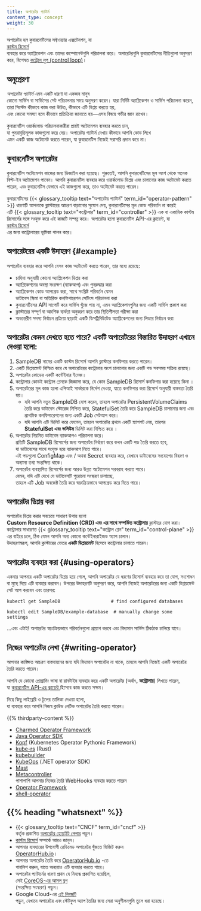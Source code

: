 ```yaml
---
title: অপারেটর প্যাটার্ন
content_type: concept
weight: 30
---
```


<!-- overview -->

অপারেটর হল কুবারনেটিসের সফ্টওয়্যার এক্সটেনশন, যা  
[কাস্টম রিসোর্স ](/docs/concepts/extend-kubernetes/api-extension/custom-resources/)  
ব্যবহার করে অ্যাপ্লিকেশন এবং তাদের কম্পোনেন্টগুলি পরিচালনা করে।  অপারেটরগুলি কুবারনেটিসের নীতিগুলো 
অনুসরণ করে, বিশেষত  [কন্ট্রোল লুপ (control loop)](/docs/concepts/architecture/controller)।

<!-- body -->

## অনুপ্রেরণা

_অপারেটর প্যাটার্ন_ এমন একটি ধারণা যা একজন মানুষ  
কোনো সার্ভিস বা সার্ভিসের সেট পরিচালনার সময় অনুসরণ করেন। যারা নির্দিষ্ট অ্যাপ্লিকেশন ও 
সার্ভিস পরিচালনা করেন, তারা সিস্টেম কীভাবে কাজ করা উচিত, কীভাবে এটি ডিপ্লয় করতে হয়,  
এবং কোনো সমস্যা হলে কীভাবে প্রতিক্রিয়া জানাতে হয়—এসব বিষয়ে গভীর জ্ঞান রাখেন।  

কুবারনেটিস ওয়ার্কলোড পরিচালনাকারীরা প্রায়ই অটোমেশন ব্যবহার করতে চান,  
যা পুনরাবৃত্তিমূলক কাজগুলো করে দেয়। অপারেটর প্যাটার্ন দেখায় কীভাবে আপনি কোড লিখে  
এমন একটি কাজ অটোমেট করতে পারেন, যা কুবারনেটিস নিজেই সরাসরি প্রদান করে না।

## কুবারনেটিস অপারেটর

কুবারনেটিস অটোমেশন কাজের জন্য ডিজাইন করা হয়েছে। শুরুতেই,  আপনি কুবারনেটিসের 
মূল অংশ থেকে অনেক বিল্ট-ইন অটোমেশন পাবেন।  আপনি কুবারনেটিস ব্যবহার করে 
ওয়ার্কলোড ডিপ্লয় এবং চালানোর কাজ  অটোমেট করতে পারেন, *এবং* 
কুবারনেটিস যেভাবে এই কাজগুলো করে,  তাও অটোমেট করতে পারেন।

কুবারনেটিসের {{< glossary_tooltip text="অপারেটর প্যাটার্ন" term_id="operator-pattern" >}}  ধারণাটি আপনাকে 
ক্লাস্টারের আচরণ বাড়ানোর সুযোগ দেয়,  কুবারনেটিসের মূল কোড পরিবর্তন না করেই  
এটি {{< glossary_tooltip text="কন্ট্রোলার" term_id="controller" >}}  এক বা একাধিক কাস্টম রিসোর্সের সঙ্গে সংযুক্ত করে 
এই কাজটি সম্পন্ন করে।  অপারেটর হলো কুবারনেটিস API-এর ক্লায়েন্ট, যা  
[কাস্টম রিসোর্স ](/docs/concepts/extend-kubernetes/api-extension/custom-resources/)  
এর জন্য কন্ট্রোলারের ভূমিকা পালন করে। 

## অপারেটরের একটি উদাহরণ {#example}  

অপারেটর ব্যবহার করে আপনি যেসব কাজ অটোমেট করতে পারেন, তার মধ্যে রয়েছে:  

* চাহিদা অনুযায়ী কোনো অ্যাপ্লিকেশন ডিপ্লয় করা  
* অ্যাপ্লিকেশনের অবস্থা সংরক্ষণ (ব্যাকআপ) এবং পুনরুদ্ধার করা  
* অ্যাপ্লিকেশন কোড আপগ্রেড করা, সাথে সংশ্লিষ্ট পরিবর্তন যেমন  
  ডাটাবেস স্কিমা বা অতিরিক্ত কনফিগারেশন সেটিংস পরিচালনা করা 
* কুবারনেটিসের API সাপোর্ট করে সার্ভিস খুঁজে পায় না,
এমন অ্যাপ্লিকেশনগুলির জন্য একটি সার্ভিস প্রকাশ করা 
* ক্লাস্টারের সম্পূর্ণ বা আংশিক ব্যর্থতা অনুকরণ করে তার স্থিতিশীলতা পরীক্ষা করা  
* অভ্যন্তরীণ সদস্য নির্বাচন প্রক্রিয়া ছাড়াই একটি ডিসট্রিবিউটেড অ্যাপ্লিকেশনের জন্য লিডার নির্বাচন করা

## অপারেটর কেমন দেখতে হতে পারে? একটি অপারেটরের বিস্তারিত উদাহরণ এখানে দেওয়া হলো:

1. SampleDB নামের একটি কাস্টম রিসোর্স আপনি ক্লাস্টারে কনফিগার করতে পারেন। 
2. একটি ডিপ্লয়মেন্ট নিশ্চিত করে যে অপারেটরের কন্ট্রোলার অংশ চালানোর জন্য একটি 
   পড সবসময় সক্রিয় রয়েছে। 
3. অপারেটর কোডের একটি কন্টেইনার ইমেজ। 
4. কন্ট্রোলার কোডই কন্ট্রোল প্লেনকে জিজ্ঞাসা করে, যে কোন SampleDB 
   রিসোর্স কনফিগার করা হয়েছে কিনা ।  
5. অপারেটরের মূল কাজ হলো এপিআই সার্ভারকে নির্দেশ দেওয়া, 
   যাতে কনফিগার করা রিসোর্স অনুযায়ী বাস্তবতা তৈরি হয়।  
   * যদি আপনি নতুন SampleDB যোগ করেন, তাহলে অপারেটর PersistentVolumeClaims 
     তৈরি করে ডাটাবেস স্টোরেজ নিশ্চিত করে,  StatefulSet তৈরি করে SampleDB চালানোর জন্য 
     এবং প্রাথমিক কনফিগারেশনের জন্য একটি Job সেটআপ করে।  
   * যদি আপনি এটি ডিলিট করে ফেলেন, তাহলে অপারেটর প্রথমে একটি স্ন্যাপশট নেয়, 
     তারপর  **StatefulSet এবং ভলিউম** ডিলিট করা নিশ্চিত করে । 
6. অপারেটর নিয়মিত ডাটাবেস ব্যাকআপও পরিচালনা করে।  
   প্রতিটি SampleDB রিসোর্সের জন্য অপারেটর নির্ধারণ করে কখন একটি পড তৈরি করতে হবে,  
   যা ডাটাবেসের সাথে সংযুক্ত হয়ে ব্যাকআপ নিতে পারে।  
   এই পডগুলো ConfigMap এবং / অথবা Secret ব্যবহার করে, যেখানে ডাটাবেসের সংযোগের বিবরণ ও  
   অন্যান্য তথ্য সংরক্ষিত থাকে।  
7. অপারেটর ব্যবস্থাপিত রিসোর্সের জন্য আরও উন্নত অটোমেশন সরবরাহ করতে পারে।  
   যেমন, যদি এটি দেখে যে ডাটাবেসটি পুরোনো সংস্করণ চালাচ্ছে,  
   তাহলে এটি Job অবজেক্ট তৈরি করে স্বয়ংক্রিয়ভাবে আপগ্রেড করে দিতে পারে।

## অপারেটর ডিপ্লয় করা  

অপারেটর ডিপ্লয় করার সবচেয়ে সাধারণ উপায় হলো  
**Custom Resource Definition (CRD) এবং এর সাথে সম্পর্কিত কন্ট্রোলার**  ক্লাস্টারে যোগ করা। 
কন্ট্রোলার সাধারণত {{< glossary_tooltip text="কন্ট্রোল প্লেন" term_id="control-plane" >}}  এর বাইরে চলে, 
ঠিক যেমন আপনি অন্য কোনো কন্টেইনারাইজড অ্যাপ চালান।  
 উদাহরণস্বরূপ, আপনি ক্লাস্টারের ভেতর **একটি ডিপ্লয়মেন্ট** হিসেবে কন্ট্রোলার চালাতে পারেন।   

## অপারেটর ব্যবহার করা {#using-operators}  

একবার আপনার একটি অপারেটর ডিপ্লয় হয়ে গেলে, আপনি অপারেটর যে ধরণের রিসোর্স ব্যবহার করে তা যোগ, সংশোধন বা মুছে দিয়ে এটি ব্যবহার করবেন। উপরের উদাহরণটি অনুসরণ করে, আপনি নিজেই অপারেটরের জন্য একটি ডিপ্লয়মেন্ট সেট আপ করবেন এবং তারপর:

```shell  
kubectl get SampleDB                   # find configured databases  

kubectl edit SampleDB/example-database  # manually change some settings
```

...এবং এটাই! অপারেটর স্বয়ংক্রিয়ভাবে পরিবর্তনগুলো প্রয়োগ করবে এবং বিদ্যমান সার্ভিস ঠিকঠাক চালিয়ে যাবে।  

## নিজের অপারেটর লেখা {#writing-operator}  

আপনার কাঙ্ক্ষিত আচরণ বাস্তবায়নের জন্য যদি বিদ্যমান অপারেটর না থাকে, তাহলে আপনি নিজেই একটি অপারেটর তৈরি করতে পারেন।  

আপনি যে কোনো প্রোগ্রামিং ভাষা বা রানটাইম ব্যবহার করে একটি অপারেটর (অর্থাৎ, **কন্ট্রোলার**) লিখতে পারেন,  
যা [কুবারনেটিস API-এর ক্লায়েন্ট ](/docs/reference/using-api/client-libraries/) হিসেবে কাজ করতে সক্ষম।  

নিম্নে কিছু লাইব্রেরি ও টুলের তালিকা দেওয়া হলো,  
যা ব্যবহার করে আপনি নিজস্ব ক্লাউড নেটিভ অপারেটর তৈরি করতে পারেন।

{{% thirdparty-content %}}  

* [Charmed Operator Framework](https://juju.is/)  
* [Java Operator SDK](https://github.com/operator-framework/java-operator-sdk)  
* [Kopf](https://github.com/nolar/kopf) (Kubernetes Operator Pythonic Framework)  
* [kube-rs](https://kube.rs/) (Rust)  
* [kubebuilder](https://book.kubebuilder.io/)  
* [KubeOps](https://buehler.github.io/dotnet-operator-sdk/) (.NET operator SDK)  
* [Mast](https://docs.ansi.services/mast/user_guide/operator/)  
* [Metacontroller](https://metacontroller.github.io/metacontroller/intro.html)  
  পাশাপাশি আপনার নিজের তৈরি WebHooks ব্যবহার করতে পারেন  
* [Operator Framework](https://operatorframework.io)  
* [shell-operator](https://github.com/flant/shell-operator)  

## {{% heading "whatsnext" %}}


* {{< glossary_tooltip text="CNCF" term_id="cncf" >}}  
  কর্তৃক প্রকাশিত [অপারেটর হোয়াইট পেপার](https://github.com/cncf/tag-app-delivery/blob/163962c4b1cd70d085107fc579e3e04c2e14d59c/operator-wg/whitepaper/Operator-WhitePaper_v1-0.md) পড়ুন।  
* [কাস্টম রিসোর্স](/docs/concepts/extend-kubernetes/api-extension/custom-resources/) সম্পর্কে আরও জানুন।  
* আপনার ব্যবহারের উপযোগী রেডিমেড অপারেটর খুঁজতে ভিজিট করুন  
  [OperatorHub.io](https://operatorhub.io/)।  
* আপনার অপারেটর তৈরি করে [OperatorHub.io](https://operatorhub.io/) -তে  
  পাবলিশ করুন, যাতে অন্যরাও এটি ব্যবহার করতে পারে।  
* অপারেটর প্যাটার্নের ধারণা প্রথম যে নিবন্ধে প্রকাশিত হয়েছিল,  
  সেই [CoreOS-এর আসল ব্লগ](https://web.archive.org/web/20170129131616/https://coreos.com/blog/introducing-operators.html)  
  (সংরক্ষিত সংস্করণ) পড়ুন।  
* Google Cloud-এর [এই নিবন্ধটি](https://cloud.google.com/blog/products/containers-kubernetes/best-practices-for-building-kubernetes-operators-and-stateful-apps)  
  পড়ুন, যেখানে অপারেটর এবং স্টেটফুল অ্যাপ তৈরির জন্য সেরা অনুশীলনগুলি তুলে ধরা হয়েছে।  


